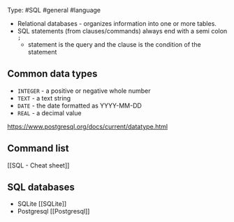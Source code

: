 Type: #SQL #general #language 
- Relational databases - organizes information into one or more tables.
- SQL statements (from clauses/commands) always end with a semi colon `;` 
	- statement is the query and the clause is the condition of the statement

## Common data types
-   `INTEGER` - a positive or negative whole number
-   `TEXT` - a text string
-   `DATE` - the date formatted as YYYY-MM-DD
-   `REAL` - a decimal value

https://www.postgresql.org/docs/current/datatype.html

## Command list
[[SQL - Cheat sheet]]

## SQL databases
- SQLite [[SQLite]]
- Postgresql [[Postgresql]]

